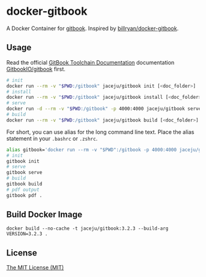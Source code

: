 # docker-gitbook

A Docker Container for [gitbook](https://github.com/GitbookIO/gitbook). Inspired by [billryan/docker-gitbook](https://github.com/billryan/docker-gitbook).

## Usage

Read the official [GitBook Toolchain Documentation](http://toolchain.gitbook.com/) documentation [GitbookIO/gitbook](https://github.com/GitbookIO/gitbook#how-to-use-it) first.

```bash
# init
docker run --rm -v "$PWD:/gitbook" jaceju/gitbook init [<doc_folder>]
# install
docker run --rm -v "$PWD:/gitbook" jaceju/gitbook install [<doc_folder>]
# serve
docker run -d --rm -v "$PWD:/gitbook" -p 4000:4000 jaceju/gitbook serve [<doc_folder>]
# build
docker run --rm -v "$PWD:/gitbook" jaceju/gitbook build [<doc_folder>] [<target_folder>]
```

For short, you can use alias for the long command line text. Place the alias statement in your `.bashrc` or `.zshrc`.

```bash
alias gitbook='docker run --rm -v "$PWD":/gitbook -p 4000:4000 jaceju/gitbook'
# init
gitbook init
# serve
gitbook serve
# build
gitbook build
# pdf output
gitbook pdf .
```

## Build Docker Image

```
docker build --no-cache -t jaceju/gitbook:3.2.3 --build-arg VERSION=3.2.3 .
```

## License

[The MIT License (MIT)](https://opensource.org/licenses/MIT)
